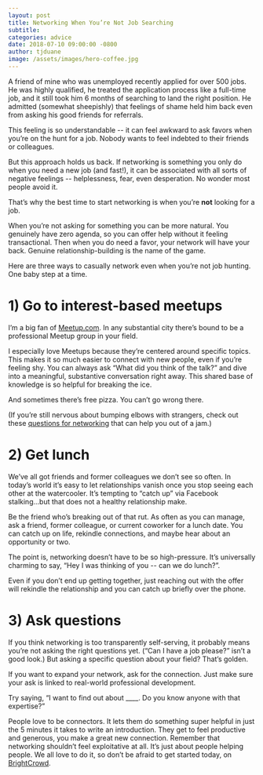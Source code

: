 ```yaml
---
layout: post
title: Networking When You’re Not Job Searching
subtitle:
categories: advice
date: 2018-07-10 09:00:00 -0800
author: tjduane
image: /assets/images/hero-coffee.jpg
---
```


A friend of mine who was unemployed recently applied for over 500 jobs. He was highly qualified, he treated the application process like a full-time job, and it still took him 6 months of searching to land the right position. He admitted (somewhat sheepishly) that feelings of shame held him back even from asking his good friends for referrals.

This feeling is so understandable -- it can feel awkward to ask favors when you’re on the hunt for a job.  Nobody wants to feel indebted to their friends or colleagues.  

But this approach holds us back. If networking is something you only do when you need a new job (and fast!), it can be associated with all sorts of negative feelings -- helplessness, fear, even desperation. No wonder most people avoid it.

That’s why the best time to start networking is when you’re **not** looking for a job.

When you’re not asking for something you can be more natural. You genuinely have zero agenda, so you can offer help without it feeling transactional. Then when you do need a favor, your network will have your back. Genuine relationship-building is the name of the game.

Here are three ways to casually network even when you’re not job hunting. One baby step at a time.

# 1) Go to interest-based meetups

I’m a big fan of [Meetup.com][meetup]. In any substantial city there’s bound to be a professional Meetup group in your field.

I especially love Meetups because they’re  centered around specific topics. This makes it so much easier to connect with new people, even if you’re feeling shy. You can always ask “What did you think of the talk?” and dive into a meaningful, substantive conversation right away.  This shared base of knowledge is so helpful for breaking the ice.

And sometimes there’s free pizza. You can’t go wrong there.

(If you’re still nervous about bumping elbows with strangers, check out these [questions for networking][questions] that can help you out of a jam.)

# 2) Get lunch

We’ve all got friends and former colleagues we don’t see so often. In today’s world it’s easy to let relationships vanish once you stop seeing each other at the watercooler. It’s tempting to “catch up” via Facebook stalking...but that does not a healthy relationship make.

Be the friend who’s breaking out of that rut. As often as you can manage, ask a friend, former colleague, or current coworker for a lunch date. You can catch up on life, rekindle connections, and maybe hear about an opportunity or two.

The point is, networking doesn’t have to be so high-pressure. It’s universally charming to say, “Hey I was thinking of you -- can we do lunch?”.

Even if you don’t end up getting together, just reaching out  with the offer will rekindle the  relationship and you can catch up briefly over the phone.  

# 3) Ask questions

If you think networking is too transparently self-serving, it probably means you’re not asking the right questions yet. (“Can I have a job please?” isn’t a good look.) But asking a specific question about your field? That’s golden.

If you want to expand your network, ask for the connection. Just make sure your ask is linked to real-world professional development.

Try saying, “I want to find out about ____. Do you know anyone with that expertise?”

People love to be connectors. It lets them do something super helpful in just the 5 minutes it takes to write an introduction. They get to feel productive and generous, you make a great new connection.
 Remember that networking shouldn’t feel exploitative at all. It’s just about people helping people. We all love to do it, so don’t be afraid to get started today, on [BrightCrowd][brightcrowd].

[meetup]: https://www.meetup.com/
[questions]: https://blog.brightcrowd.com/life-saving-networking-questions/
[brightcrowd]: https://brightcrowd.com/
